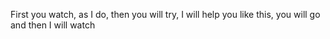 First you watch, as I do, then you will try, I will help you like this, you will go and then I will watch